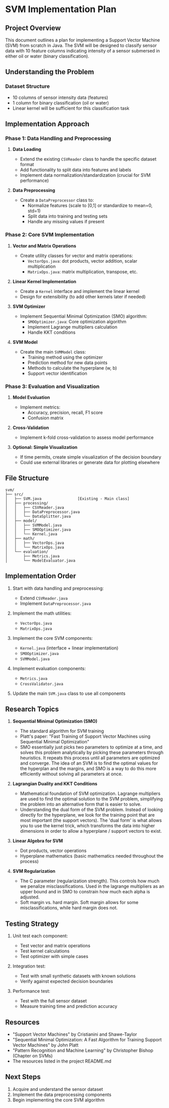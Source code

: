 # SVM Implementation Plan

## Project Overview
This document outlines a plan for implementing a Support Vector Machine (SVM) from scratch in Java. The SVM will be designed to classify sensor data with 10 feature columns indicating intensity of a sensor submersed in either oil or water (binary classification).

## Understanding the Problem

### Dataset Structure
- 10 columns of sensor intensity data (features)
- 1 column for binary classification (oil or water)
- Linear kernel will be sufficient for this classification task

## Implementation Approach

### Phase 1: Data Handling and Preprocessing
1. **Data Loading**
   - Extend the existing `CSVReader` class to handle the specific dataset format
   - Add functionality to split data into features and labels
   - Implement data normalization/standardization (crucial for SVM performance)

2. **Data Preprocessing**
   - Create a `DataPreprocessor` class to:
     - Normalize features (scale to [0,1] or standardize to mean=0, std=1)
     - Split data into training and testing sets
     - Handle any missing values if present

### Phase 2: Core SVM Implementation

1. **Vector and Matrix Operations**
   - Create utility classes for vector and matrix operations:
     - `VectorOps.java`: dot products, vector addition, scalar multiplication
     - `MatrixOps.java`: matrix multiplication, transpose, etc.

2. **Linear Kernel Implementation**
   - Create a `Kernel` interface and implement the linear kernel
   - Design for extensibility (to add other kernels later if needed)

3. **SVM Optimizer**
   - Implement Sequential Minimal Optimization (SMO) algorithm:
     - `SMOOptimizer.java`: Core optimization algorithm
     - Implement Lagrange multipliers calculation
     - Handle KKT conditions

4. **SVM Model**
   - Create the main `SVMModel` class:
     - Training method using the optimizer
     - Prediction method for new data points
     - Methods to calculate the hyperplane (w, b)
     - Support vector identification

### Phase 3: Evaluation and Visualization

1. **Model Evaluation**
   - Implement metrics:
     - Accuracy, precision, recall, F1 score
     - Confusion matrix

2. **Cross-Validation**
   - Implement k-fold cross-validation to assess model performance

3. **Optional: Simple Visualization**
   - If time permits, create simple visualization of the decision boundary
   - Could use external libraries or generate data for plotting elsewhere

## File Structure

```
svm/
├── src/
│   ├── SVM.java                [Existing - Main class]
│   ├── processing/
│   │   ├── CSVReader.java
│   │   ├── DataPreprocessor.java
│   │   └── DataSplitter.java
│   ├── model/
│   │   ├── SVMModel.java
│   │   ├── SMOOptimizer.java
│   │   └── Kernel.java
│   ├── math/
│   │   ├── VectorOps.java
│   │   └── MatrixOps.java
│   └── evaluation/
│       ├── Metrics.java
│       └── ModelEvaluator.java
```

## Implementation Order

1. Start with data handling and preprocessing:
   - Extend `CSVReader.java`
   - Implement `DataPreprocessor.java`

2. Implement the math utilities:
   - `VectorOps.java`
   - `MatrixOps.java`

3. Implement the core SVM components:
   - `Kernel.java` (interface + linear implementation)
   - `SMOOptimizer.java`
   - `SVMModel.java`

4. Implement evaluation components:
   - `Metrics.java`
   - `CrossValidator.java`

5. Update the main `SVM.java` class to use all components

## Research Topics

1. **Sequential Minimal Optimization (SMO)**
   - The standard algorithm for SVM training
   - Platt's paper: "Fast Training of Support Vector Machines using Sequential Minimal Optimization"
   - SMO essentially just picks two parameters to optimize at a time, and solves this problem analytically by picking these parameters through heuristics. It repeats this process until all
   parameters are optimized and converge. The idea of an SVM is to find the optimal values for the hyperplan and the margins, and SMO is a way to do this more efficiently without solving all parameters at once.

2. **Lagrangian Duality and KKT Conditions**
   - Mathematical foundation of SVM optimization. Lagrange multipliers are used to find the optimal solution to the SVM problem, simplifying the problem into an alternative form that is easier
   to solve.
   - Understanding the dual form of the SVM problem. Instead of looking directly for the hyperplane,
   we look for the training point that are most important (the support vectors). The 'dual form' is what allows you to use the kernel trick, which transforms the data into higher dimensions in order to allow a hyperplane / support vectors to exist.

3. **Linear Algebra for SVM**
   - Dot products, vector operations
   - Hyperplane mathematics (basic mathematics needed throughout the process)

4. **SVM Regularization**
   - The C parameter (regularization strength). This controls how much we penalize misclassifications. Used in the lagrange multipliers as an upper bound and in SMO
   to constrain how much each alpha is adjusted.
   - Soft margin vs. hard margin. Soft margin allows for some misclassifications, while hard margin does not.

## Testing Strategy

1. Unit test each component:
   - Test vector and matrix operations
   - Test kernel calculations
   - Test optimizer with simple cases

2. Integration test:
   - Test with small synthetic datasets with known solutions
   - Verify against expected decision boundaries

3. Performance test:
   - Test with the full sensor dataset
   - Measure training time and prediction accuracy

## Resources

- "Support Vector Machines" by Cristianini and Shawe-Taylor
- "Sequential Minimal Optimization: A Fast Algorithm for Training Support Vector Machines" by John Platt
- "Pattern Recognition and Machine Learning" by Christopher Bishop (Chapter on SVMs)
- The resources listed in the project README.md

## Next Steps

1. Acquire and understand the sensor dataset
2. Implement the data preprocessing components
3. Begin implementing the core SVM algorithm
